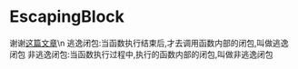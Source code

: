 # EscapingBlock

谢谢[这篇文章](https://blog.csdn.net/lausen34/article/details/64122386)\n
逃逸闭包:当函数执行结束后,才去调用函数内部的闭包,叫做逃逸闭包 
非逃逸闭包:当函数执行过程中,执行的函数内部的闭包,叫做非逃逸闭包
